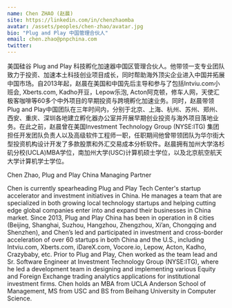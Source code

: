 ```yaml
---
name: Chen ZHAO (赵晨)
site: https://linkedin.com/in/chenzhaomba
avatar: /assets/peoples/chen-zhao/avatar.jpg
bio: "Plug and Play 中国管理合伙人"
email: chen.zhao@pnpchina.com
twitter: 
---
```


美国硅谷 Plug and Play 科技孵化加速器中国区管理合伙人。他带领一支专业团队致力于投资、加速本土科技创业项目成长，同时帮助海外顶尖企业进入中国并拓展中国市场。自2013年起，赵晨在美国和中国先后主导和参与了包括Intviu.com小班会, Xberts.com, Kadho开豆，Lepow乐泡, Acton阿克顿，修车人网，天使汇极客咖啡等60多个中外项目的早期投资与跨境孵化加速业务。同时，赵晨带领Plug and Play中国团队在三年时间内，分别于北京、上海、杭州、苏州、郑州、西安、重庆、深圳各地建立孵化器办公室并开展早期创业投资与海外项目落地业务。在此之前，赵晨曾在美国Investment Technology Group (NYSE:ITG) 集团担任开发团队负责人以及高级软件工程师一职，任职期间他曾带领团队为华尔街大型投资机构设计开发了多款股票和外汇交易成本分析软件。赵晨拥有加州大学洛杉矶分校(UCLA)MBA学位，南加州大学(USC)计算机硕士学位，以及北京航空航天大学计算机学士学位。

Chen Zhao, Plug and Play China Managing Partner

Chen is currently spearheading Plug and Play Tech Center's startup accelerator and investment initiatives in China. He manages a team that are specialized in both growing local technology startups and helping cutting edge global companies enter into and expand their businesses in China market. Since 2013, Plug and Play China has been in operation in 8 cities (Beijing, Shanghai, Suzhou, Hangzhou, Zhengzhou, Xi’an, Chongqing and Shenzhen), and Chen’s led and participated in investment and cross-border acceleration of over 60 startups in both China and the U.S., including Intviu.com, Xberts.com, iDareX.com, Vocore.io, Lepow, Acton, Kadho, Crazybaby, etc. Prior to Plug and Play, Chen worked as the team lead and Sr. Software Engineer at Investment Technology Group (NYSE:ITG), where he led a development team in designing and implementing various Equity and Foreign Exchange trading analytics applications for institutional investment firms. Chen holds an MBA from UCLA Anderson School of Management, MS from USC and BS from Beihang University in Computer Science.

